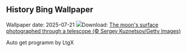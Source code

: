 ## History Bing Wallpaper
Wallpaper date: 2025-07-21
![](https://www.bing.com/th?id=OHR.BigMoon_EN-US5436003142_UHD.jpg&w=1000)Download: [The moon's surface photographed through a telescope (© Sergey Kuznetsov/Getty Images)](https://www.bing.com/th?id=OHR.BigMoon_EN-US5436003142_UHD.jpg)

Auto get programm by LtgX
